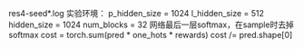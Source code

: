 res4-seed*.log
实验环境：
        p_hidden_size = 1024
        l_hidden_size = 512
        hidden_size = 1024
        num_blocks = 32
        网络最后一层softmax，在sample时去掉softmax
        cost = torch.sum(pred * one_hots * rewards)
        cost /= pred.shape[0]
